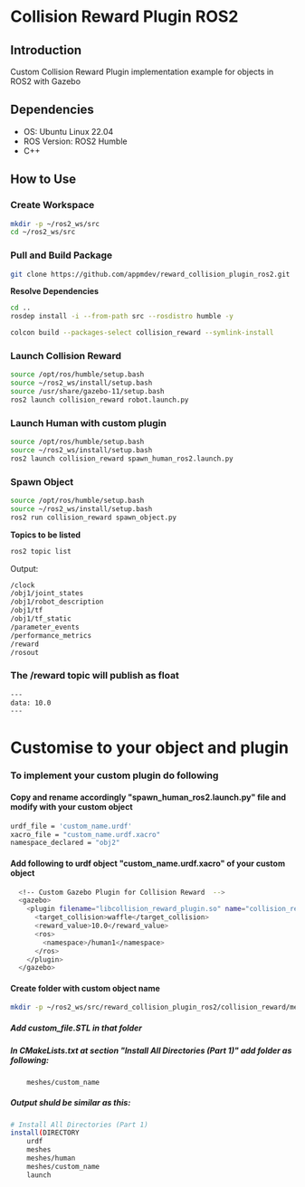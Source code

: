 # Collision Reward Plugin ROS2


## Introduction

Custom Collision Reward Plugin implementation example for objects in ROS2 with Gazebo

## Dependencies

- OS: Ubuntu Linux 22.04
- ROS Version: ROS2 Humble
- C++

## How to Use

### Create Workspace

```bash
mkdir -p ~/ros2_ws/src
cd ~/ros2_ws/src
```

### Pull and Build Package

```bash
git clone https://github.com/appmdev/reward_collision_plugin_ros2.git
```
**Resolve Dependencies**
```bash
cd ..
rosdep install -i --from-path src --rosdistro humble -y
```

```bash
colcon build --packages-select collision_reward --symlink-install
```
### Launch Collision Reward

```bash
source /opt/ros/humble/setup.bash
source ~/ros2_ws/install/setup.bash
source /usr/share/gazebo-11/setup.bash
ros2 launch collision_reward robot.launch.py
```

### Launch Human with custom plugin

```bash
source /opt/ros/humble/setup.bash
source ~/ros2_ws/install/setup.bash
ros2 launch collision_reward spawn_human_ros2.launch.py
```

### Spawn Object

```bash
source /opt/ros/humble/setup.bash
source ~/ros2_ws/install/setup.bash
ros2 run collision_reward spawn_object.py
```

**Topics to be listed**

```bash
ros2 topic list
```

Output:
```bash
/clock
/obj1/joint_states
/obj1/robot_description
/obj1/tf
/obj1/tf_static
/parameter_events
/performance_metrics
/reward
/rosout
```

### The /reward topic will publish as float 


```bash
---
data: 10.0
---
```

# Customise to your object and plugin


### To implement your custom plugin do following

#### Copy and rename accordingly "spawn_human_ros2.launch.py" file and modify with your custom object

```bash
urdf_file = 'custom_name.urdf'
xacro_file = "custom_name.urdf.xacro"
namespace_declared = "obj2"
```
#### Add following to urdf object "custom_name.urdf.xacro" of your custom object
```bash
  <!-- Custom Gazebo Plugin for Collision Reward  -->
  <gazebo>
    <plugin filename="libcollision_reward_plugin.so" name="collision_reward_plugin">
      <target_collision>waffle</target_collision>
      <reward_value>10.0</reward_value>
      <ros>
        <namespace>/human1</namespace>
      </ros>    
    </plugin>
  </gazebo>
```
#### Create folder with custom object name
```bash
mkdir -p ~/ros2_ws/src/reward_collision_plugin_ros2/collision_reward/meshes/custom_name
```


##### Add custom_file.STL in that folder 

##### In CMakeLists.txt at section "Install All Directories (Part 1)" add folder as following:

```bash
    meshes/custom_name
```

##### Output shuld be similar as this:
```bash
# Install All Directories (Part 1)
install(DIRECTORY
    urdf
    meshes
    meshes/human
    meshes/custom_name
    launch
```
